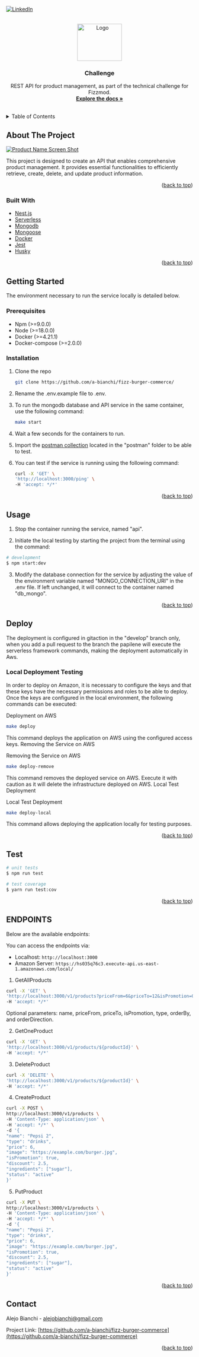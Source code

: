 <div id="top"></div>

[![LinkedIn][linkedin-shield]][linkedin-url]


<!-- PROJECT LOGO -->
<br />
<div align="center">
  <a href="https://github.com/a-bianchi/fizz-burger-commerce">
    <img src="https://avatars3.githubusercontent.com/u/49998302?s=200&v=4" alt="Logo" width="120" height="100">
  </a>

<h3 align="center">Challenge</h3>

  <p align="center">
    REST API for product management, as part of the technical challenge for Fizzmod.
    <br />
    <a href="https://github.com/a-bianchi/fizz-burger-commerce/blob/develop/CHALLENGE_README.md"><strong>Explore the docs »</strong></a>
    <br />
    <br />
  </p>
</div>



<!-- TABLE OF CONTENTS -->
<details>
  <summary>Table of Contents</summary>
  <ol>
    <li>
      <a href="#about-the-project">About The Project</a>
      <ul>
        <li><a href="#built-with">Built With</a></li>
      </ul>
    </li>
    <li>
      <a href="#getting-started">Getting Started</a>
      <ul>
        <li><a href="#prerequisites">Prerequisites</a></li>
        <li><a href="#installation">Installation</a></li>
      </ul>
    </li>
    <li><a href="#usage">Usage</a></li>
    <li><a href="#deploy">Deploy</a></li>
    <li><a href="#test">Test</a></li>
    <li><a href="#endpoints">Endpoints</a></li>
    <li><a href="#license">License</a></li>
    <li><a href="#contact">Contact</a></li>
  </ol>
</details>



<!-- ABOUT THE PROJECT -->
## About The Project

[![Product Name Screen Shot][product-screenshot]]()

This project is designed to create an API that enables comprehensive product management. It provides essential functionalities to efficiently retrieve, create, delete, and update product information.

<p align="right">(<a href="#top">back to top</a>)</p>



### Built With

* [Nest.js](https://docs.nestjs.com/)
* [Serverless](https://www.serverless.com/)
* [Mongodb](https://www.mongodb.com/)
* [Mongoose](https://mongoosejs.com/)
* [Docker](https://www.docker.com/)
* [Jest](https://jestjs.io/)
* [Husky](https://www.npmjs.com/package/husky)

<p align="right">(<a href="#top">back to top</a>)</p>



<!-- GETTING STARTED -->
## Getting Started

The environment necessary to run the service locally is detailed below.

### Prerequisites

- Npm (>=9.0.0)
- Node (>=18.0.0)
- Docker (>=4.21.1)
- Docker-compose (>=2.0.0)
  
### Installation

1. Clone the repo
   ```sh
   git clone https://github.com/a-bianchi/fizz-burger-commerce/
   ```
   
3. Rename the .env.example file to .env.
   
4. To run the mongodb database and API service in the same container, use the following command:
   ```sh
   make start
   ```

5. Wait a few seconds for the containers to run.

6. Import the <a href="https://github.com/a-bianchi/fizz-burger-commerce/blob/develop/postman/Janis%20Challenge.postman_collection.json">postman collection</a> located in the "postman" folder to be able to test.

7. You can test if the service is running using the following command:
   ```sh
   curl -X 'GET' \
   'http://localhost:3000/ping' \
   -H 'accept: */*'
   ```
  
<p align="right">(<a href="#top">back to top</a>)</p>

<!-- USAGE EXAMPLES -->
## Usage

1. Stop the container running the service, named "api".

2. Initiate the local testing by starting the project from the terminal using the command:
```bash
# development
$ npm start:dev
```

3.  Modify the database connection for the service by adjusting the value of the environment variable named "MONGO_CONNECTION_URI" in the .env file. If left unchanged, it will connect to the container named "db_mongo".

<p align="right">(<a href="#top">back to top</a>)</p>


<!-- DEPLOY -->
## Deploy

The deployment is configured in gitaction in the "develop" branch only, when you add a pull request to the branch the papilene will execute the serverless framework commands, making the deployment automatically in Aws.

### Local Deployment Testing

In order to deploy on Amazon, it is necessary to configure the keys and that these keys have the necessary permissions and roles to be able to deploy. Once the keys are configured in the local environment, the following commands can be executed:

Deployment on AWS
```bash
make deploy
```
This command deploys the application on AWS using the configured access keys.
Removing the Service on AWS

Removing the Service on AWS
```bash
make deploy-remove
```
This command removes the deployed service on AWS. Execute it with caution as it will delete the infrastructure deployed on AWS.
Local Test Deployment

Local Test Deployment
```bash
make deploy-local
```
This command allows deploying the application locally for testing purposes.

<p align="right">(<a href="#top">back to top</a>)</p>

<!-- TEST -->
## Test

```bash
# unit tests
$ npm run test

# test coverage
$ yarn run test:cov
```

<p align="right">(<a href="#top">back to top</a>)</p>

<!-- ENDPOINTS -->
## ENDPOINTS
Below are the available endpoints:

You can access the endpoints via:
- Localhost: `http://localhost:3000`
- Amazon Server: `https://hs035q76c3.execute-api.us-east-1.amazonaws.com/local/`


1. GetAllProducts
```bash
curl -X 'GET' \
'http://localhost:3000/v1/products?priceFrom=6&priceTo=12&isPromotion=0&type=burger&orderBy=price&orderDirection=desc&name=burger' \
-H 'accept: */*'
```
Optional parameters: name, priceFrom, priceTo, isPromotion, type, orderBy, and orderDirection.

2. GetOneProduct
```bash
curl -X 'GET' \
'http://localhost:3000/v1/products/${productId}' \
-H 'accept: */*'
```
3. DeleteProduct
```bash
curl -X 'DELETE' \
'http://localhost:3000/v1/products/${productId}' \
-H 'accept: */*'
```
4. CreateProduct
```bash
curl -X POST \
http://localhost:3000/v1/products \
-H 'Content-Type: application/json' \
-H 'accept: */*' \
-d '{
"name": "Pepsi 2",
"type": "drinks",
"price": 6,
"image": "https://example.com/burger.jpg",
"isPromotion": true,
"discount": 2.5,
"ingredients": ["sugar"],
"status": "active"
}'
```
5. PutProduct
```bash
curl -X PUT \
http://localhost:3000/v1/products \
-H 'Content-Type: application/json' \
-H 'accept: */*' \
-d '{
"name": "Pepsi 2",
"type": "drinks",
"price": 6,
"image": "https://example.com/burger.jpg",
"isPromotion": true,
"discount": 2.5,
"ingredients": ["sugar"],
"status": "active"
}'
```

<p align="right">(<a href="#top">back to top</a>)</p>


<!-- CONTACT -->
## Contact

Alejo Bianchi - alejobianchi@gmail.com

Project Link: [https://github.com/a-bianchi/fizz-burger-commerce](https://github.com/a-bianchi/fizz-burger-commerce)

<p align="right">(<a href="#top">back to top</a>)</p>


<!-- MARKDOWN LINKS & IMAGES -->
<!-- https://www.markdownguide.org/basic-syntax/#reference-style-links -->
[license-shield]: https://img.shields.io/github/license/github_username/repo_name.svg?style=for-the-badge
[linkedin-shield]: https://img.shields.io/badge/-LinkedIn-black.svg?style=for-the-badge&logo=linkedin&colorB=555
[linkedin-url]: https://linkedin.com/in/alejobianchi
[product-screenshot]: images/infra.png

